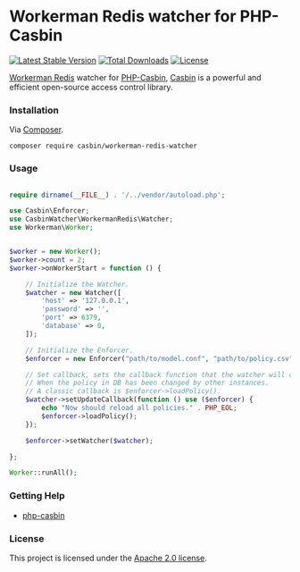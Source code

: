 # Workerman Redis watcher for PHP-Casbin

[![Latest Stable Version](https://poser.pugx.org/casbin/workerman-redis-watcher/v/stable)](https://packagist.org/packages/casbin/workerman-redis-watcher)
[![Total Downloads](https://poser.pugx.org/casbin/workerman-redis-watcher/downloads)](https://packagist.org/packages/casbin/workerman-redis-watcher)
[![License](https://poser.pugx.org/casbin/workerman-redis-watcher/license)](https://packagist.org/packages/casbin/workerman-redis-watcher)

[Workerman Redis](https://github.com/walkor/redis) watcher for [PHP-Casbin](https://github.com/php-casbin/php-casbin), [Casbin](https://casbin.org/) is a powerful and efficient open-source access control library.

### Installation

Via [Composer](https://getcomposer.org/).

```
composer require casbin/workerman-redis-watcher
```

### Usage

```php

require dirname(__FILE__) . '/../vendor/autoload.php';

use Casbin\Enforcer;
use CasbinWatcher\WorkermanRedis\Watcher;
use Workerman\Worker;


$worker = new Worker();
$worker->count = 2;
$worker->onWorkerStart = function () {

    // Initialize the Watcher.
    $watcher = new Watcher([
        'host' => '127.0.0.1',
        'password' => '',
        'port' => 6379,
        'database' => 0,
    ]);

    // Initialize the Enforcer.
    $enforcer = new Enforcer("path/to/model.conf", "path/to/policy.csv");

    // Set callback, sets the callback function that the watcher will call,
    // When the policy in DB has been changed by other instances.
    // A classic callback is $enforcer->loadPolicy().
    $watcher->setUpdateCallback(function () use ($enforcer) {
        echo "Now should reload all policies." . PHP_EOL;
        $enforcer->loadPolicy();
    });

    $enforcer->setWatcher($watcher);

};

Worker::runAll();

```

### Getting Help

- [php-casbin](https://github.com/php-casbin/php-casbin)

### License

This project is licensed under the [Apache 2.0 license](LICENSE).
